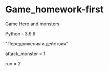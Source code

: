 # Game_homework-first
Game Hero and monsters

Python - 3.9.6

"Передвижения и действия"

attack_monster = 1

run = 2

